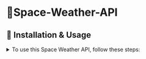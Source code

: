 # 🌌Space-Weather-API


## 🔧 Installation & Usage
<details> 
<summary>To use this Space Weather API, follow these steps:</summary>

### 1️⃣ Clone the repository:
`git clone https://github.com/BambiCPT/Space-Weather-API.git` \
`cd Space-Weather-API`

### 2️⃣ Install dependencies:
`pip install -r requirements.txt`

### 3️⃣ Run the script:
`python main.py` \
(Modify as needed based on how your project runs.)
</details>
